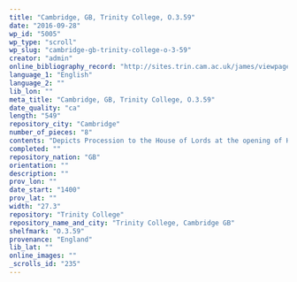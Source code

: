 ```yaml
---
title: "Cambridge, GB, Trinity College, O.3.59"
date: "2016-09-28"
wp_id: "5005"
wp_type: "scroll"
wp_slug: "cambridge-gb-trinity-college-o-3-59"
creator: "admin"
online_bibliography_record: "http://sites.trin.cam.ac.uk/james/viewpage.php?index=751"
language_1: "English"
language_2: ""
lib_lon: ""
meta_title: "Cambridge, GB, Trinity College, O.3.59"
date_quality: "ca"
length: "549"
repository_city: "Cambridge"
number_of_pieces: "8"
contents: "Depicts Procession to the House of Lords at the opening of Henry VIII's second parliament, 4 February 1512."
completed: ""
repository_nation: "GB"
orientation: ""
description: ""
prov_lon: ""
date_start: "1400"
prov_lat: ""
width: "27.3"
repository: "Trinity College"
repository_name_and_city: "Trinity College, Cambridge GB"
shelfmark: "O.3.59"
provenance: "England"
lib_lat: ""
online_images: ""
_scrolls_id: "235"
---
```



